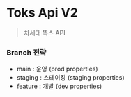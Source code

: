 # Toks Api V2

> 차세대 똑스 API

### Branch 전략

- main : 운영 (prod properties)
- staging : 스테이징 (staging properties)
- feature : 개발 (dev properties)


